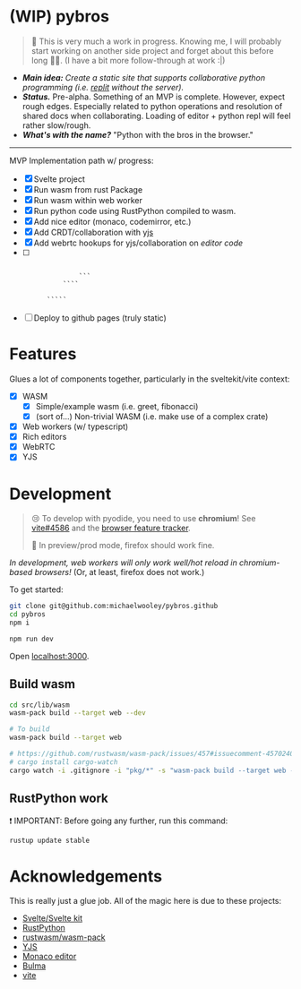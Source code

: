 # (WIP) pybros

> 👋 This is very much a work in progress. Knowing me, I will probably start working on another side project and forget about this before long 🤷‍♂️. (I have a bit more follow-through at work :|)

-   _**Main idea:** Create a static site that supports collaborative python programming (i.e. [replit](https://replit.com/) without the server)._
-   _**Status.**_ Pre-alpha. Something of an MVP is complete. However, expect rough edges. Especially related to python operations and resolution of shared docs when collaborating. Loading of editor + python repl will feel rather slow/rough.
-   _**What's with the name?**_ "Python with the bros in the browser."

---

MVP Implementation path w/ progress:

-   [x] Svelte project
-   [x] Run wasm from rust Package
-   [x] Run wasm within web worker
-   [x] Run python code using RustPython compiled to wasm.
-   [x] Add nice editor (monaco, codemirror, etc.)
-   [x] Add CRDT/collaboration with [yjs](https://docs.yjs.dev/)
-   [x] Add webrtc hookups for yjs/collaboration on _editor code_
-   [ ] `````Add CRDT validation of python editor output/state.~~~ (Not an MVP element)

                ```
            ````

        `````

-   [ ] Deploy to github pages (truly static)

# Features

Glues a lot of components together, particularly in the sveltekit/vite context:

-   [x] WASM
    -   [x] Simple/example wasm (i.e. greet, fibonacci)
    -   [x] (sort of...) Non-trivial WASM (i.e. make use of a complex crate)
-   [x] Web workers (w/ typescript)
-   [x] Rich editors
-   [x] WebRTC
-   [x] YJS

# Development

> 😢 To develop with pyodide, you need to use **chromium**! See [vite#4586](https://github.com/vitejs/vite/issues/4586) and the [browser feature tracker](https://caniuse.com/mdn-api_worker_worker_ecmascript_modules).
>
> 🦊 In preview/prod mode, firefox should work fine.

_In development, web workers will only work well/hot reload in chromium-based browsers!_ (Or, at least, firefox does not work.)

To get started:

```bash
git clone git@github.com:michaelwooley/pybros.github
cd pybros
npm i

npm run dev
```

Open [localhost:3000](http://localhost:3000).

## Build wasm

```bash
cd src/lib/wasm
wasm-pack build --target web --dev

# To build
wasm-pack build --target web

# https://github.com/rustwasm/wasm-pack/issues/457#issuecomment-457024036
# cargo install cargo-watch
cargo watch -i .gitignore -i "pkg/*" -s "wasm-pack build --target web --dev"
```

## RustPython work

❗ IMPORTANT: Before going any further, run this command:

```bash
rustup update stable
```

# Acknowledgements

This is really just a glue job. All of the magic here is due to these projects:

-   [Svelte/Svelte kit](kit.svelte.dev)
-   [RustPython](https://github.com/RustPython/RustPython)
-   [rustwasm/wasm-pack](https://github.com/rustwasm/wasm-pack)
-   [YJS](https://docs.yjs.dev)
-   [Monaco editor](https://microsoft.github.io/monaco-editor)
-   [Bulma](https://bulma.io)
-   [vite](https://vitejs.dev/)
